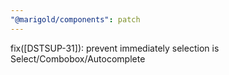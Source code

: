 ```yaml
---
"@marigold/components": patch
---
```


fix([DSTSUP-31]): prevent immediately selection is Select/Combobox/Autocomplete
